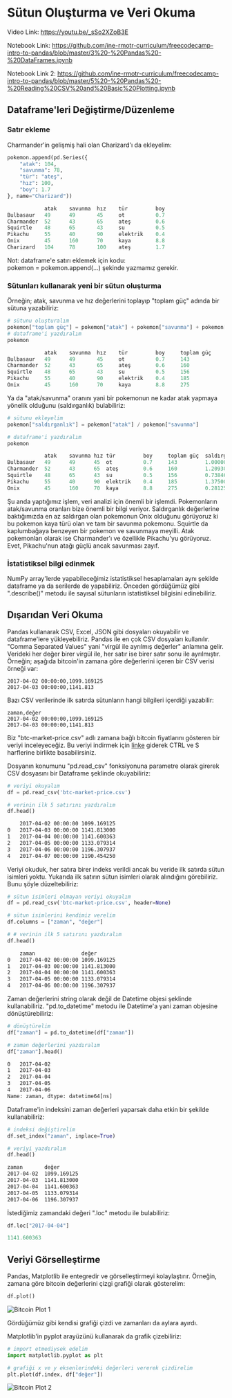 # Sütun Oluşturma ve Veri Okuma

Video Link: https://youtu.be/_sSo2XZoB3E

Notebook Link: https://github.com/ine-rmotr-curriculum/freecodecamp-intro-to-pandas/blob/master/3%20-%20Pandas%20-%20DataFrames.ipynb

Notebook Link 2: https://github.com/ine-rmotr-curriculum/freecodecamp-intro-to-pandas/blob/master/5%20-%20Pandas%20-%20Reading%20CSV%20and%20Basic%20Plotting.ipynb

## Dataframe'leri Değiştirme/Düzenleme

### Satır ekleme

Charmander'in gelişmiş hali olan Charizard'ı da ekleyelim: <br>

```python
pokemon.append(pd.Series({
    "atak": 104,
    "savunma": 78,
    "tür": "ateş",
    "hız": 100,
    "boy": 1.7
}, name="Charizard"))
```

```python
	        atak	savunma	 hız	tür	        boy
Bulbasaur	49	    49	     45	    ot	        0.7
Charmander	52	    43	     65	    ateş	    0.6
Squirtle	48	    65	     43	    su	        0.5
Pikachu	    55	    40	     90	    elektrik	0.4
Onix	    45	    160	     70	    kaya	    8.8
Charizard	104	    78	     100	ateş	    1.7
```

Not: dataframe'e satırı eklemek için kodu: <br>
pokemon = pokemon.append(...) şekinde yazmamız gerekir.


### Sütunları kullanarak yeni bir sütun oluşturma

Örneğin; atak, savunma ve hız değerlerini toplayıp "toplam güç" adında bir sütuna yazabiliriz: <br>

```python
# sütunu oluşturalım
pokemon["toplam güç"] = pokemon["atak"] + pokemon["savunma"] + pokemon["hız"]
# dataframe'i yazdıralım
pokemon
```

```python
            atak	savunma	 hız	tür	        boy	    toplam güç
Bulbasaur	49	    49	     45	    ot	        0.7	    143
Charmander	52	    43	     65	    ateş	    0.6	    160
Squirtle	48	    65	     43	    su	        0.5	    156
Pikachu	    55	    40	     90	    elektrik	0.4	    185
Onix	    45	    160	     70	    kaya	    8.8	    275
```

Ya da "atak/savunma" oranını yani bir pokemonun ne kadar atak yapmaya yönelik olduğunu (saldırganlık) bulabiliriz: <br>

```python
# sütunu ekleyelim
pokemon["saldırganlık"] = pokemon["atak"] / pokemon["savunma"]

# dataframe'i yazdıralım
pokemon
```

```python
            atak	savunma	hız	tür	        boy	    toplam güç	saldırganlık
Bulbasaur	49	    49	    45	ot	        0.7	    143	        1.000000
Charmander	52	    43	    65	ateş	    0.6	    160	        1.209302
Squirtle	48	    65	    43	su	        0.5	    156	        0.738462
Pikachu	    55	    40	    90	elektrik	0.4	    185	        1.375000
Onix	    45	    160	    70	kaya	    8.8	    275	        0.281250
```

Şu anda yaptığımız işlem, veri analizi için önemli bir işlemdi. Pokemonların atak/savunma oranları bize önemli bir bilgi veriyor. Saldırganlık değerlerine baktığımızda en az saldırgan olan pokemonun Onix olduğunu görüyoruz ki bu pokemon kaya türü olan ve tam bir savunma pokemonu. Squirtle da kaplumbağaya benzeyen bir pokemon ve savunmaya meyilli. Atak pokemonları olarak ise Charmander'ı ve özellikle Pikachu'yu görüyoruz. Evet, Pikachu'nun atağı güçlü ancak savunması zayıf. <br>

### İstatistiksel bilgi edinmek

NumPy array'lerde yapabileceğimiz istatistiksel hesaplamaları aynı şekilde dataframe ya da serilerde de yapabiliriz. Önceden gördüğümüz gibi ".describe()" metodu ile sayısal sütunların istatistiksel bilgisini edinebiliriz.

## Dışarıdan Veri Okuma

Pandas kullanarak CSV, Excel, JSON gibi dosyaları okuyabilir ve dataframe'lere yükleyebiliriz. Pandas ile en çok CSV dosyaları kullanılır. "Comma Separated Values" yani "virgül ile ayrılmış değerler" anlamına gelir. Verideki her değer birer virgül ile, her satır ise birer satır sonu ile ayrılmıştır. Örneğin; aşağıda bitcoin'in zamana göre değerlerini içeren bir CSV verisi örneği var:<br>

```csv
2017-04-02 00:00:00,1099.169125
2017-04-03 00:00:00,1141.813
```

Bazı CSV verilerinde ilk satırda sütunların hangi bilgileri içerdiği yazabilir: <br>

```csv
zaman,değer
2017-04-02 00:00:00,1099.169125
2017-04-03 00:00:00,1141.813
```

Biz "btc-market-price.csv" adlı zamana bağlı bitcoin fiyatlarını gösteren bir veriyi inceleyeceğiz. Bu veriyi indirmek için <a href="https://raw.githubusercontent.com/ine-rmotr-curriculum/freecodecamp-intro-to-pandas/master/data/btc-market-price.csv">linke</a> giderek CTRL ve S harflerine birlikte basabilirsiniz. <br>

Dosyanın konumunu "pd.read_csv" fonksiyonuna parametre olarak girerek CSV dosyasını bir Dataframe şeklinde okuyabiliriz:

```python
# veriyi okuyalım
df = pd.read_csv('btc-market-price.csv')

# verinin ilk 5 satırını yazdıralım
df.head()
```

```txt
    2017-04-02 00:00:00	1099.169125
0	2017-04-03 00:00:00	1141.813000
1	2017-04-04 00:00:00	1141.600363
2	2017-04-05 00:00:00	1133.079314
3	2017-04-06 00:00:00	1196.307937
4	2017-04-07 00:00:00	1190.454250
```

Veriyi okuduk, her satıra birer indeks verildi ancak bu veride ilk satırda sütun isimleri yoktu. Yukarıda ilk satırın sütun isimleri olarak alındığını görebiliriz. Bunu şöyle düzeltebiliriz: <br>

```python
# sütun isimleri olmayan veriyi okuyalım
df = pd.read_csv('btc-market-price.csv', header=None)

# sütun isimlerini kendimiz verelim
df.columns = ["zaman", "değer"]

# # verinin ilk 5 satırını yazdıralım
df.head()
```

```txt
    zaman	            değer
0	2017-04-02 00:00:00	1099.169125
1	2017-04-03 00:00:00	1141.813000
2	2017-04-04 00:00:00	1141.600363
3	2017-04-05 00:00:00	1133.079314
4	2017-04-06 00:00:00	1196.307937
```

Zaman değerlerini string olarak değil de Datetime objesi şeklinde kullanabiliriz. "pd.to_datetime" metodu ile Datetime'a yani zaman objesine dönüştürebiliriz: <br>

```python
# dönüştürelim
df["zaman"] = pd.to_datetime(df["zaman"])

# zaman değerlerini yazdıralım
df["zaman"].head()
```

```txt
0   2017-04-02
1   2017-04-03
2   2017-04-04
3   2017-04-05
4   2017-04-06
Name: zaman, dtype: datetime64[ns]
```

Dataframe'in indeksini zaman değerleri yaparsak daha etkin bir şekilde kullanabiliriz: <br>

```python
# indeksi değiştirelim
df.set_index("zaman", inplace=True)

# veriyi yazdıralım
df.head()
```

```txt
zaman	    değer
2017-04-02	1099.169125
2017-04-03	1141.813000
2017-04-04	1141.600363
2017-04-05	1133.079314
2017-04-06	1196.307937
```

İstediğimiz zamandaki değeri ".loc" metodu ile bulabiliriz: <br>

```python
df.loc["2017-04-04"]
```

```python
1141.600363
```

## Veriyi Görselleştirme

Pandas, Matplotlib ile entegredir ve görselleştirmeyi kolaylaştırır. Örneğin, zamana göre bitcoin değerlerini çizgi grafiği olarak gösterelim: <br>

```python
df.plot()
```

![Bitcoin Plot 1](https://raw.githubusercontent.com/yigitatesh/taskforce/main/pandas/creating-columns-reading-data/figures/bitcoin_plot_1.png)

Gördüğümüz gibi kendisi grafiği çizdi ve zamanları da aylara ayırdı.<br>

Matplotlib'in pyplot arayüzünü kullanarak da grafik çizebiliriz: <br>

```python
# import etmediysek edelim
import matplotlib.pyplot as plt

# grafiği x ve y eksenlerindeki değerleri vererek çizdirelim
plt.plot(df.index, df["değer"])
```

![Bitcoin Plot 2](https://raw.githubusercontent.com/yigitatesh/taskforce/main/pandas/creating-columns-reading-data/figures/bitcoin_plot_2.png)


